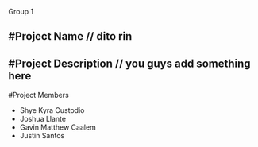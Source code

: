Group 1 

#Project Name // dito rin
- 

#Project Description // you guys add something here 
-

#Project Members 
- Shye Kyra Custodio
- Joshua Llante
- Gavin Matthew Caalem
- Justin Santos
